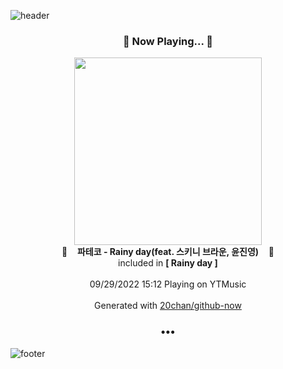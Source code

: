 ![header](https://capsule-render.vercel.app/api?type=wave&height=170&section=header&text=Hi.%20I'm%20SHIFT&fontColor=090707&fontAlignX=45&fontAlignY=65&fontSize=100)

<h3 align="center">🎵 Now Playing... 🎵</h3>
<p align="center">
  <a href="https://music.youtube.com/watch?v=PK02_Q5hHKo">
    <img width="300" src="https://lh3.googleusercontent.com/j4FCnfqLXk_N6yg47XvQEbZP-lZrkF-9wJ_f_oc6gumNIzJM__pWppvjEKw5L9r5o21vxSKQEpRclDhw">
  </a>
  <br>
  🎵&nbsp&nbsp&nbsp <b>파테코 - Rainy day(feat. 스키니 브라운, 윤진영)</b> &nbsp&nbsp&nbsp🎵
  <br>
  included in <b>[ Rainy day ]</b>
  
  <br />
  <br />
  09/29/2022 15:12 Playing on YTMusic
  <br />
  <br />
  Generated with <a href="https://github.com/20chan/github-now">20chan/github-now</a>
</p>

<h3 align="center">•••</h3>

![footer](https://capsule-render.vercel.app/api?type=wave&height=150&section=footer)
